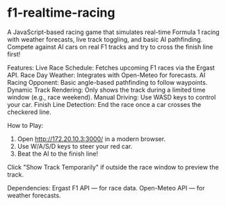 # f1-realtime-racing

A JavaScript-based racing game that simulates real-time Formula 1 racing with weather forecasts, live track toggling, and basic AI pathfinding. Compete against AI cars on real F1 tracks and try to cross the finish line first!

Features:
Live Race Schedule: Fetches upcoming F1 races via the Ergast API.
Race Day Weather: Integrates with Open-Meteo for forecasts.
AI Racing Opponent: Basic angle-based pathfinding to follow waypoints.
Dynamic Track Rendering: Only shows the track during a limited time window (e.g., race weekend).
Manual Driving: Use WASD keys to control your car.
Finish Line Detection: End the race once a car crosses the checkered line.

How to Play:
1. Open http://172.20.10.3:3000/ in a modern browser.
2. Use W/A/S/D keys to steer your red car.
3. Beat the AI to the finish line!

Click "Show Track Temporarily" if outside the race window to preview the track.


Dependencies:
Ergast F1 API — for race data.
Open-Meteo API — for weather forecasts.

